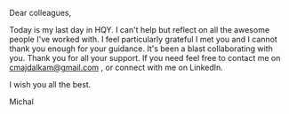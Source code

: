 Dear colleagues,

Today is my last day in HQY. I can't help but reflect on all the awesome people I've worked with. I feel particularly grateful I met you and I cannot thank you enough for your guidance. It's been a blast collaborating with you. Thank you for all your support. If you need feel free to contact me on cmajdalkam@gmail.com , or connect with me on LinkedIn.

I wish you all the best.

Michal
